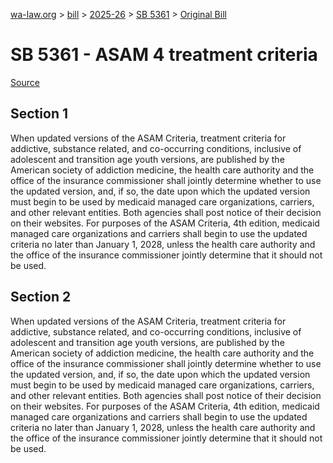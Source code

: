 [wa-law.org](/) > [bill](/bill/) > [2025-26](/bill/2025-26/) > [SB 5361](/bill/2025-26/sb/5361/) > [Original Bill](/bill/2025-26/sb/5361/1/)

# SB 5361 - ASAM 4 treatment criteria

[Source](http://lawfilesext.leg.wa.gov/biennium/2025-26/Pdf/Bills/Senate%20Bills/5361.pdf)

## Section 1
When updated versions of the ASAM Criteria, treatment criteria for addictive, substance related, and co-occurring conditions, inclusive of adolescent and transition age youth versions, are published by the American society of addiction medicine, the health care authority and the office of the insurance commissioner shall jointly determine whether to use the updated version, and, if so, the date upon which the updated version must begin to be used by medicaid managed care organizations, carriers, and other relevant entities. Both agencies shall post notice of their decision on their websites. For purposes of the ASAM Criteria, 4th edition, medicaid managed care organizations and carriers shall begin to use the updated criteria no later than January 1, 2028, unless the health care authority and the office of the insurance commissioner jointly determine that it should not be used.

## Section 2
When updated versions of the ASAM Criteria, treatment criteria for addictive, substance related, and co-occurring conditions, inclusive of adolescent and transition age youth versions, are published by the American society of addiction medicine, the health care authority and the office of the insurance commissioner shall jointly determine whether to use the updated version, and, if so, the date upon which the updated version must begin to be used by medicaid managed care organizations, carriers, and other relevant entities. Both agencies shall post notice of their decision on their websites. For purposes of the ASAM Criteria, 4th edition, medicaid managed care organizations and carriers shall begin to use the updated criteria no later than January 1, 2028, unless the health care authority and the office of the insurance commissioner jointly determine that it should not be used.
